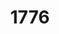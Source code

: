 ---
title: '1776'
poster: '1776.jpg'
header: '1776-header.jpg'
description: Jeffrey L. Page and Diane Paulus direct a new production of this Tony Award-winning musical.
theater: American Airlines Theatre
original_preview: '2022-09-16'
original_opening: '2022-10-06'
preview: '2022-09-16'
opening: '2022-10-06'
tonyaward: false
criticspick: false
tags: 
  - Musical
  - Broadway
trailer: 'https://www.youtube.com/watch?v=dmeYUsX1IEM'
website: 'https://www.roundabouttheatre.org/get-tickets/2022-2023-season/1776'
tickets:
  - highlight: true
    info: https://www.todaytix.com/nyc/shows/24270-1776
    title: $35 D-Rush
    type: digitalRush
  - highlight: false
    info: Available at the American Airlines Theatre box office on the day of the performance at 10 AM Sun-Sat. Cash or credit card. Limit 2 per person. Seat locations determined at the discretion of the box office. Subject to daily availability.
    title: $35 Rush
    type: rush
  - highlight: false
    info: Half-price best available tickets on the day of the performance at the American Airlines Theatre box office. Half hour prior to curtain. Valid student ID required. Cash or credit card.  Limit 1 per person. Seat Locations determined at the discretion of the box office. Subject to daily availability.
    title: 1/2 Price
    type: regular
  - highlight: false
    info: https://www.todaytix.com/nyc/shows/24270-1776
    title: $69+ Tickets
    type: regular
---